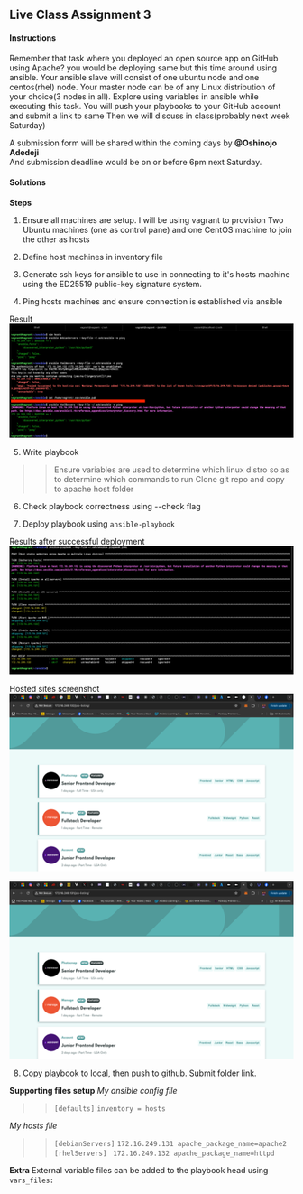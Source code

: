 ## Live Class Assignment 3


#### Instructions
Remember that task where you deployed an open source app on GitHub using Apache? you would be deploying same but this time around using ansible. Your ansible slave will consist of one ubuntu node and one centos(rhel) node. Your master node can be of any Linux distribution of your choice(3 nodes in all). Explore using variables in ansible while executing this task. You will push your playbooks to your GitHub account and submit a link to same Then we will discuss in class(probably next week Saturday)

A submission form will be shared within the coming days by __@Oshinojo Adedeji__   
And submission deadline would be on or before 6pm next Saturday.  


#### Solutions

__Steps__
1. Ensure all machines are setup. I will be using vagrant to provision Two Ubuntu machines (one as control pane) and one CentOS machine to join the other as hosts
>>
2. Define host machines in inventory file
>>
3. Generate ssh keys for ansible to use in connecting to it's hosts machine using the ED25519 public-key signature system.
>>
4. Ping hosts machines and ensure connection is established via ansible

Result
![screenshot](images/ping-results.png)
>>
5. Write playbook
>>
   >> Ensure variables are used to determine which linux distro so as to determine which commands to run
   >> Clone git repo and copy to apache host folder
>>
6. Check playbook correctness using --check flag
>>
7. Deploy playbook using `ansible-playbook`

Results after successful deployment
![screenshot](images/running-playbook.png)
>>
Hosted sites screenshot
![screenshot](images/hosted-site1.png)
>>
![screenshot](images/hosted-site2.png)
>>
8. Copy playbook to local, then push to github. Submit folder link.

>>
>>

__Supporting files setup__
_My ansible config file_ 
>> ` [defaults] `
    ` inventory = hosts `


_My hosts file_
>> ` [debianServers] `
>> ` 172.16.249.131 apache_package_name=apache2 `
>> ` `
>> ` [rhelServers] `
>> ` 172.16.249.132 apache_package_name=httpd`

__Extra__
External variable files can be added to the playbook head using
`vars_files:`